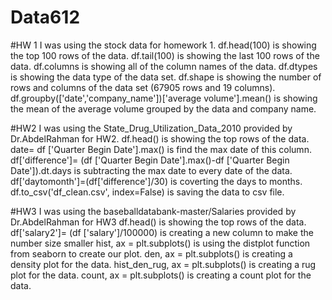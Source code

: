 # Data612
#HW 1
I was using the stock data for homework 1. 
df.head(100) is showing the top 100 rows of the data.
df.tail(100) is showing the last 100 rows of the data.
df.columns is showing all of the column names of the data.
df.dtypes is showing the data type of the data set.
df.shape is showing the number of rows and columns of the data set (67905 rows and 19 columns).
df.groupby(['date','company_name'])['average volume'].mean() is showing the mean of the average volume grouped by the data and company name.

#HW2
I was using the State_Drug_Utilization_Data_2010 provided by Dr.AbdelRahman for HW2.
df.head() is showing the top rows of the data. 
date= df ['Quarter Begin Date'].max() is find the max date of this column.
df['difference']= (df ['Quarter Begin Date'].max()-df ['Quarter Begin Date']).dt.days is subtracting the max date to every date of the data.
df['daytomonth']=(df['difference']/30) is coverting the days to months.
df.to_csv('df_clean.csv', index=False) is saving the data to csv file.

#HW3
I was using the baseballdatabank-master/Salaries provided by Dr.AbdelRahman for HW3
df.head() is showing the top rows of the data. 
df['salary2']= (df ['salary']/100000) is creating a new column to make the number size smaller
hist, ax = plt.subplots() is using the distplot function from seaborn to create our plot. 
den, ax = plt.subplots() is creating a density plot for the data. 
hist_den_rug, ax = plt.subplots() is creating a rug plot for the data.
count, ax = plt.subplots() is creating a count plot for the data.
